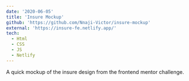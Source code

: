 ```yaml
---
date: '2020-06-05'
title: 'Insure Mockup'
github: 'https://github.com/Nnaji-Victor/insure-mockup'
external: 'https://insure-fe.netlify.app/'
tech:
  - Html
  - CSS
  - JS
  - Netlify
---
```


A quick mockup of the insure design from the frontend mentor challenge.  